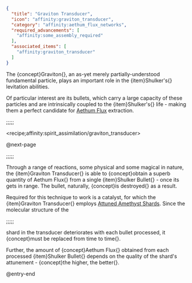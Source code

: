 ```json
{
  "title": "Graviton Transducer",
  "icon": "affinity:graviton_transducer",
  "category": "affinity:aethum_flux_networks",
  "required_advancements": [
    "affinity:some_assembly_required"
  ],
  "associated_items": [
    "affinity:graviton_transducer"
  ]
}
```

The {concept}Graviton{}, an as-yet merely partially-understood fundamental particle, plays an important role in the
{item}Shulker's{} levitation abilities.


Of particular interest are its bullets, which carry a large capacity of these particles and are intrinsically coupled
to the {item}Shulker's{} life - making them a perfect candidate for [Aethum Flux](^affinity:aethum_flux) extraction.

;;;;;

<recipe;affinity:spirit_assimilation/graviton_transducer>

@next-page

;;;;;

Through a range of reactions, some physical and some magical in nature, the {item}Graviton Transducer{} is able to
{concept}obtain a superb quantity of Aethum Flux{} from a single {item}Shulker Bullet{} - once its gets in range.
The bullet, naturally, {concept}is destroyed{} as a result.


Required for this technique to work is a catalyst, for which the {item}Graviton Transducer{} employs
[Attuned Amethyst Shards](^affinity:shard_attunement). Since the molecular structure of the

;;;;;

shard in the transducer deteriorates with each bullet processed, it {concept}must be replaced from time to time{}.


Further, the amount of {concept}Aethum Flux{} obtained from each processed {item}Shulker Bullet{} depends on the quality
of the shard's attunement - {concept}the higher, the better{}.

@entry-end